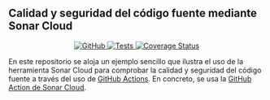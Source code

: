 ## Calidad y seguridad del código fuente mediante Sonar Cloud

<p align="center">
    <a href="https://github.com/ULL-ESIT-INF-DSI-2021/github-actions-typescript-nodejs-ci/blob/master/LICENSE">
        <img alt="GitHub" src="https://img.shields.io/github/license/ULL-ESIT-INF-DSI-2021/github-actions-typescript-nodejs-ci">
    </a>
    <a href="https://github.com/ULL-ESIT-INF-DSI-2021/github-actions-typescript-nodejs-ci/actions/workflows/tests.yml">
        <img alt="Tests" src="https://github.com/ULL-ESIT-INF-DSI-2021/github-actions-typescript-nodejs-ci/actions/workflows/tests.yml/badge.svg">
    </a>
    <a href='https://coveralls.io/github/ULL-ESIT-INF-DSI-2021/github-actions-typescript-nodejs-ci?branch=main'>
        <img src='https://coveralls.io/repos/github/ULL-ESIT-INF-DSI-2021/github-actions-typescript-nodejs-ci/badge.svg?branch=main' alt='Coverage Status' />
    </a>
</p>

En este repositorio se aloja un ejemplo sencillo que ilustra el uso de la herramienta Sonar Cloud para comprobar la calidad
y seguridad del código fuente a través del uso de [GitHub Actions](https://docs.github.com/en/actions). En concreto, se usa
la [GitHub Action de Sonar Cloud](https://github.com/marketplace/actions/sonarcloud-scan).
